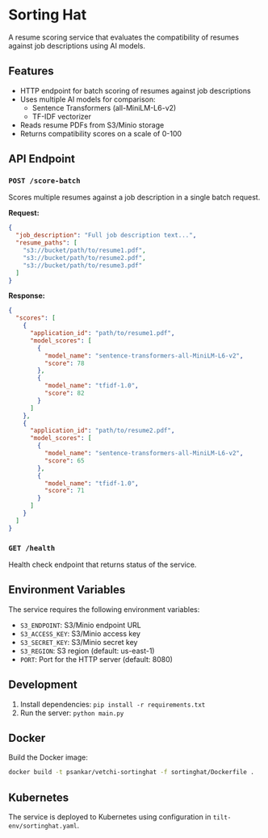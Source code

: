 # Sorting Hat

A resume scoring service that evaluates the compatibility of resumes against job descriptions using AI models.

## Features

- HTTP endpoint for batch scoring of resumes against job descriptions
- Uses multiple AI models for comparison:
  - Sentence Transformers (all-MiniLM-L6-v2)
  - TF-IDF vectorizer
- Reads resume PDFs from S3/Minio storage
- Returns compatibility scores on a scale of 0-100

## API Endpoint

### `POST /score-batch`

Scores multiple resumes against a job description in a single batch request.

**Request:**

```json
{
  "job_description": "Full job description text...",
  "resume_paths": [
    "s3://bucket/path/to/resume1.pdf",
    "s3://bucket/path/to/resume2.pdf",
    "s3://bucket/path/to/resume3.pdf"
  ]
}
```

**Response:**

```json
{
  "scores": [
    {
      "application_id": "path/to/resume1.pdf",
      "model_scores": [
        {
          "model_name": "sentence-transformers-all-MiniLM-L6-v2",
          "score": 78
        },
        {
          "model_name": "tfidf-1.0",
          "score": 82
        }
      ]
    },
    {
      "application_id": "path/to/resume2.pdf",
      "model_scores": [
        {
          "model_name": "sentence-transformers-all-MiniLM-L6-v2",
          "score": 65
        },
        {
          "model_name": "tfidf-1.0",
          "score": 71
        }
      ]
    }
  ]
}
```

### `GET /health`

Health check endpoint that returns status of the service.

## Environment Variables

The service requires the following environment variables:

- `S3_ENDPOINT`: S3/Minio endpoint URL
- `S3_ACCESS_KEY`: S3/Minio access key
- `S3_SECRET_KEY`: S3/Minio secret key
- `S3_REGION`: S3 region (default: us-east-1)
- `PORT`: Port for the HTTP server (default: 8080)

## Development

1. Install dependencies: `pip install -r requirements.txt`
2. Run the server: `python main.py`

## Docker

Build the Docker image:

```bash
docker build -t psankar/vetchi-sortinghat -f sortinghat/Dockerfile .
```

## Kubernetes

The service is deployed to Kubernetes using configuration in `tilt-env/sortinghat.yaml`. 